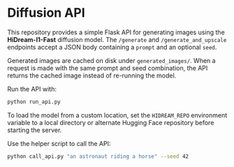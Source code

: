 # Diffusion API

This repository provides a simple Flask API for generating images using the **HiDream-I1-Fast** diffusion model. The `/generate` and `/generate_and_upscale` endpoints accept a JSON body containing a `prompt` and an optional `seed`.

Generated images are cached on disk under `generated_images/`. When a request is made with the same prompt and seed combination, the API returns the cached image instead of re-running the model.

Run the API with:

```bash
python run_api.py
```

To load the model from a custom location, set the `HIDREAM_REPO` environment
variable to a local directory or alternate Hugging Face repository before
starting the server.

Use the helper script to call the API:

```bash
python call_api.py "an astronaut riding a horse" --seed 42
```
